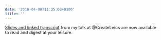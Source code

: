 ```yaml
---
date: '2018-04-08T11:35:00+0100'
title: ''
---
```

[Slides and linked transcript](https://paulrobertlloyd.com/talks/2018/04/create_leicester) from my talk at @CreateLeics are now available to read and digest at your leisure.
